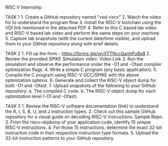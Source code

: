 RISC V Internship 

  TASK 1
    1. Create a GitHub repository named "vsd-riscv"
    2. Watch the video for to understand the program flow
    3. Install the RISC-V toolchain using the VDI link mentioned in the attached PDF 
    4. Refer to this C based lab video and RISC-V based lab video and perform the same steps on your machine
    5. Capture lab snapshots (with the current date/time visible), and upload them to your GitHub repository along with brief details.

  TASK 2
    1. Fill up the form - https://forms.gle/wyXTTNccQanhPuBa8
    2. Review the provided SPIKE Simulation video: Video Link
    3. Run the simulation and observe the performance under the -O1 and -Ofast compiler optimization flags.
    4. Write a simple C program (any basic application).
    5. Compile the C program using RISC-V GCC/SPIKE with the above optimization options.
    6. Generate and collect the RISC-V object dump for both -O1 and -Ofast.
    7. Upload snapshots of the following to your GitHub repository:
        a. The compiled C code.
        b. The RISC-V object dump for each optimization level (-O1 and -Ofast).

  TASK 3 
    1. Review the RISC-V software documentation (link) to understand the R, I, S, B, U, and J instruction types.
    2. Check out this sample GitHub repository for a visual guide on decoding RISC-V instructions: Sample Repo.
    3. From the riscv-objdump of your application code, identify 15 unique RISC-V instructions.
    4. For those 15 instructions, determine the exact 32-bit instruction code in their respective instruction type formats.
    5. Upload the 32-bit instruction patterns to your GitHub repository.
